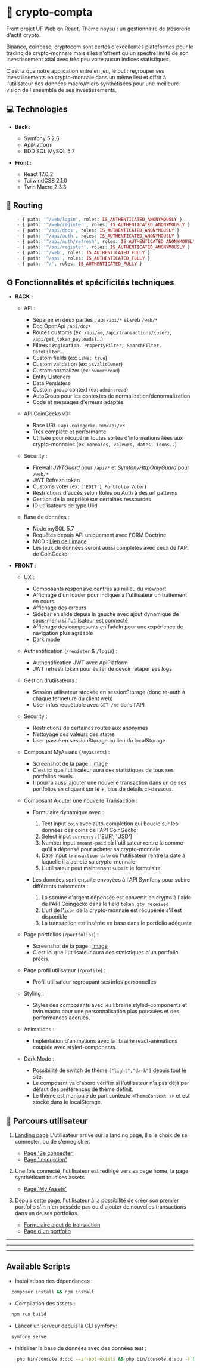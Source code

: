 # 🚀 crypto-compta

Front projet UF Web en React. Thème noyau : un gestionnaire de trésorerie d'actif crypto.

Binance, coinbase, cryptocom sont certes d'excellentes plateformes pour le trading de crypto-monnaie mais elles n'offrent qu'un spectre limité de son investissement total avec très peu voire aucun indices statistiques.

C'est là que notre application entre en jeu, le but : regrouper ses investissements en crypto-monnaie dans un même lieu et offrir à l'utilisateur des données macro/micro synthétisées pour une meilleure vision de l'ensemble de ses investissements.

## 💻 Technologies

- **Back :**

  - Symfony 5.2.6
  - ApiPlatform
  - BDD SQL MySQL 5.7

- **Front :**
  - React 17.0.2
  - TailwindCSS 2.1.0
  - Twin Macro 2.3.3

## 🔱 Routing

```php
    - { path: '^/web/login', roles: IS_AUTHENTICATED_ANONYMOUSLY }
    - { path: '^/web/register', roles: IS_AUTHENTICATED_ANONYMOUSLY }
    - { path: '^/api/docs', roles: IS_AUTHENTICATED_ANONYMOUSLY }
    - { path: '^/api/auth', roles: IS_AUTHENTICATED_ANONYMOUSLY }
    - { path: '^/api/auth/refresh', roles: IS_AUTHENTICATED_ANONYMOUSLY }
    - { path: '^/api/register', roles: IS_AUTHENTICATED_ANONYMOUSLY }
    - { path: '^/web', roles: IS_AUTHENTICATED_FULLY }
    - { path: '^/api', roles: IS_AUTHENTICATED_FULLY }
    - { path: '^/', roles: IS_AUTHENTICATED_FULLY }
```

## ⚙️ Fonctionnalités et spécificités techniques

- **BACK** :

  - API :

    - Séparée en deux parties : api `/api/*` et web `/web/*`
    - Doc OpenApi `/api/docs`
    - Routes customs (ex: `/api/me`, `/api/transactions/{user}`, `/api/get_token_payloads}`...)
    - Filtres : `Pagination, PropertyFilter, SearchFilter, DateFilter`...
    - Custom fields (ex: `isMe: true`)
    - Custom validation (ex: `isValidOwner`)
    - Custom normalizer (ex: `owner:read`)
    - Entity Listeners
    - Data Persisters
    - Custom group context (ex: `admin:read`)
    - AutoGroup pour les contextes de normalization/denormalization
    - Code et messages d'erreurs adaptés

  - API CoinGecko v3:

    - Base URL : `api.coingecko.com/api/v3`
    - Très complète et performante
    - Utilisée pour récupérer toutes sortes d'informations liées aux crypto-monnaies (ex: `monnaies, valeurs, dates, icons..`)

  - Security :

    - Firewall _JWTGuard_ pour `/api/*` et _SymfonyHttpOnlyGuard_ pour `/web/*`
    - JWT Refresh token
    - Customs voter (ex: `['EDIT'] Portfolio Voter`)
    - Restrictions d'accès selon Roles ou Auth à des url patterns
    - Gestion de la propriété sur certaines ressources
    - ID utilisateurs de type Ulid

  - Base de données :

    - Node mySQL 5.7
    - Requêtes depuis API uniquement avec l'ORM Doctrine
    - MCD : [Lien de l'image](https://drive.google.com/file/d/1kFUwTS-wEeVqmd1bkeAiavbvap1JaM_F/view?usp=sharing)
    - Les jeux de données seront aussi complétés avec ceux de l'API de CoinGecko

- **FRONT** :

  - UX :
    
    - Composants responsive centrés au milieu du viewport
    - Affichage d'un loader pour indiquer à l'utilisateur un traitement en cours
    - Affichage des erreurs
    - Sidebar en slide depuis la gauche avec ajout dynamique de sous-menu si l'utilisateur est connecté
    - Affichage des composants en fadeIn pour une expérience de navigation plus agréable
    - Dark mode

  - Authentification (`/register` & `/login`) :

    - Authentification JWT avec ApiPlatform
    - JWT refresh token pour éviter de devoir retaper ses logs

  - Gestion d'utiisateurs :

    - Session utilisateur stockée en sessionStorage (donc re-auth à chaque fermeture du client web)
    - User infos requêtable avec `GET /me` dans l'API

  - Security :

    - Restrictions de certaines routes aux anonymes
    - Nettoyage des valeurs des states
    - User passé en sessionStorage au lieu du localStorage

  - Composant MyAssets (`/myassets`) :

    - Screenshot de la page : [Image](https://drive.google.com/file/d/1n1oIi6huJe8WfIjoggos6FLwVmL3e8D6/view?usp=sharing)
    - C'est ici que l'utilisateur aura des statistiques de tous ses portfolios réunis.
    - Il pourra aussi ajouter une nouvelle transaction dans un de ses portfolios en cliquant sur le +, plus de détails ci-dessous.

  - Composant Ajouter une nouvelle Transaction :

    - Formulaire dynamique avec :

      1. Text input ``coin`` avec auto-complétion qui boucle sur les données des coins de l'API CoinGecko
      2. Select input ``currency`` : ['EUR', 'USD']
      3. Number input ``amount-paid`` où l'utilisateur rentre la somme qu'il a dépensé pour acheter sa crypto-monnaie
      4. Date input ``transaction-date`` où l'utilisateur rentre la date à laquelle il a acheté sa crypto-monnaie
      5. L'utilisateur peut maintenant ``submit`` le formulaire.

    - Les données sont ensuite envoyées à l'API Symfony pour subire différents traitements :

      1. La somme d'argent dépensée est convertit en crypto à l'aide de l'API Coingecko dans le field ``token_qty_received``
      2. L'url de l'``icon`` de la crypto-monnaie est récupérée s'il est disponible
      3. La transaction est insérée en base dans le portfolio adéquate

  - Page portfolios (`/portfolios`) :

    - Screenshot de la page : [Image](https://drive.google.com/file/d/1otuyqyesaZG-AAErZCEWUNiGIL6Uj-XX/view?usp=sharing)
    - C'est ici que l'utilisateur aura des statistiques d'un portfolio précis.

  - Page profil utilisateur (`/profile`) :

    - Profil utilisateur regroupant ses infos personnelles

  - Styling :

    - Styles des composants avec les librairie styled-components et twin.macro pour une personnalisation plus poussées et des performances accrues.

  - Animations :

    - Implentation d'animations avec la librairie react-animations couplée avec styled-components.

  - Dark Mode :

    - Possibilité de switch de thème `["light","dark"]` depuis tout le site.
    - Le composant va d'abord vérifier si l'utilisateur n'a pas déjà par défaut des préférences de thème définit.
    - Le thème est manipulé de part contexte `<ThemeContext />` et est stocké dans le localStorage.

## 🧬 Parcours utilisateur

1.  [Landing page](https://drive.google.com/file/d/1mLFUKByyAz0E3rIbz-Yhe9AGZoqNRFwv/view?usp=sharing) L'utilisateur arrive sur la landing page, il a le choix de se connecter, ou de s'enregistrer.

    - [Page 'Se connecter'](https://drive.google.com/file/d/1prC13mJ2XQ5feiwtIvKb-JyqVZ6hJU7V/view?usp=sharing)
    - [Page 'Inscription'](https://drive.google.com/file/d/1sh9WPDFc7jADORuuXT4Y7oORdp5N1yfn/view?usp=sharing)

2.  Une fois connecté, l'utilisateur est redirigé vers sa page home, la page synthétisant tous ses assets.

    - [Page 'My Assets'](https://drive.google.com/file/d/1n1oIi6huJe8WfIjoggos6FLwVmL3e8D6/view?usp=sharing)

3.  Depuis cette page, l'utilisateur à la possibilité de créer son premier portfolio s'in n'en possède pas ou d'ajouter de nouvelles transactions dans un de ses portfolios.

    - [Formulaire ajout de transaction](https://drive.google.com/file/d/1th4w1fGFR4sR91CsWog5tyXMJ0oCCk0X/view?usp=sharing)
    - [Page d'un portfolio](https://drive.google.com/file/d/1rE2nQzaUXoHSy1sfSbcbBoPbsDIBbMy9/view?usp=sharing)

<hr>

<hr>

<hr>

## Available Scripts

  - Installations des dépendances :

  ```bash
    composer install && npm install
  ```

  - Compilation des assets : 

  ```bash
    npm run build
  ```

  - Lancer un serveur depuis la CLI symfony:

  ```bash
    symfony serve
  ```

  - Initialiser la base de données avec des données test :

  ```bash
      php bin/console d:d:c --if-not-exists && php bin/console d:s:u -f && php bin/console d:f:l
  ```
